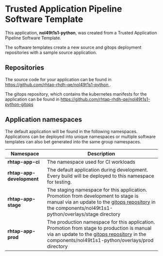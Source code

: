 # Trusted Application Pipeline Software Template

This application, **nol49t1s1-python**, was created from a Trusted Application Pipeline Software Template.

The software templates create a new source and gitops deployment repositories with a sample source application. 

## Repositories

The source code for your application can be found in [https://github.com/rhtap-rhdh-qe/nol49t1s1-python ](https://github.com/rhtap-rhdh-qe/nol49t1s1-python ).
 
The gitops repository, which contains the kubernetes manifests for the application can be found in 
[https://github.com/rhtap-rhdh-qe/nol49t1s1-python-gitops ](https://github.com/rhtap-rhdh-qe/nol49t1s1-python-gitops ) 

## Application namespaces 

The default application will be found in the following namespaces. Applications can be deployed into unique namespaces or multiple software templates can also bet generated into the same group namespaces.  

|  Namespace   |  Description   |  
| -------- | -------- |
| **rhtap-app-ci** | The namespace used for CI workloads |
| **rhtap-app-development** | The default application during development. Every build will be deployed to this namespace for testing. |
| **rhtap-app-stage** | The staging namespace for this application. Promotion from development to stage is manual via an update to the [gitops repository](https://github.com/rhtap-rhdh-qe/nol49t1s1-python-gitops ) in the components/nol49t1s1-python/overlays/stage directory |
| **rhtap-app-prod** | The production namespace for this application. Promotion from stage to production is manual via an update to the [gitops repository](https://github.com/rhtap-rhdh-qe/nol49t1s1-python-gitops ) in the components/nol49t1s1-python/overlays/prod directory |